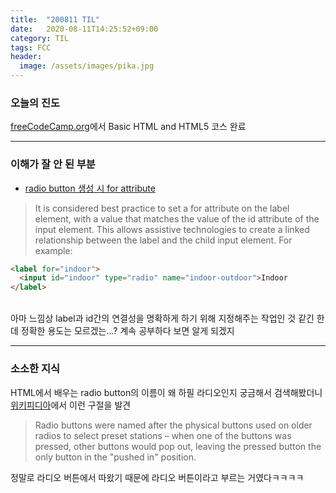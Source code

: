 ```yaml
---
title:  "200811 TIL"
date:   2020-08-11T14:25:52+09:00
category: TIL
tags: FCC
header:
  image: /assets/images/pika.jpg
---
```


<h3>오늘의 진도</h3>

[freeCodeCamp.org](https://www.freecodecamp.org/)에서 Basic HTML and HTML5 코스 완료

<hr>

<h3>이해가 잘 안 된 부분</h3>

 - [radio button 생성 시 for attribute](https://www.freecodecamp.org/learn/responsive-web-design/basic-html-and-html5/create-a-set-of-radio-buttons)

>It is considered best practice to set a for attribute on the label element, with a value that matches the value of the id attribute of the input element. This allows assistive technologies to create a linked relationship between the label and the child input element. For example:


``` html
<label for="indoor"> 
  <input id="indoor" type="radio" name="indoor-outdoor">Indoor 
</label>
```

<br>
아마 느낌상 label과 id간의 연결성을 명확하게 하기 위해 지정해주는 작업인 것 같긴 한데 정확한 용도는 모르겠는...? 계속 공부하다 보면 알게 되겠지

<hr>

<h3>소소한 지식</h3>

HTML에서 배우는 radio button의 이름이 왜 하필 라디오인지 궁금해서 검색해봤더니 [위키피디아](https://en.wikipedia.org/wiki/Radio_button)에서 이런 구절을 발견

>Radio buttons were named after the physical buttons used on older radios to select preset stations – when one of the buttons was pressed, other buttons would pop out, leaving the pressed button the only button in the "pushed in" position.

정말로 라디오 버튼에서 따왔기 때문에 라디오 버튼이라고 부르는 거였다ㅋㅋㅋㅋ
